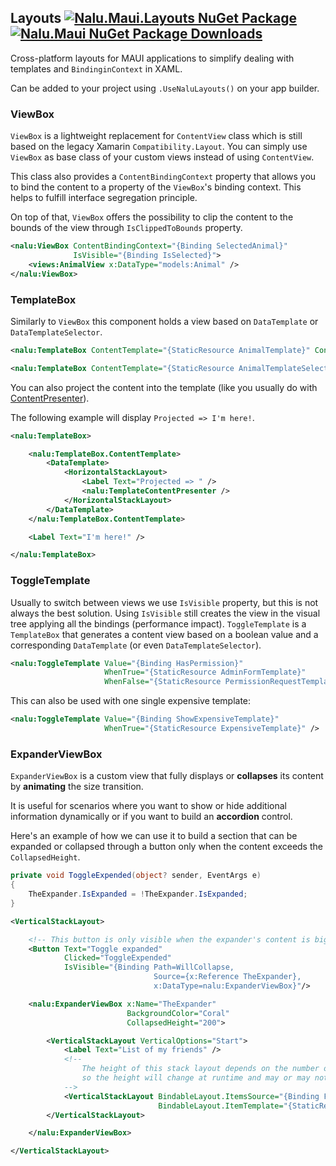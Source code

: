 ## Layouts [![Nalu.Maui.Layouts NuGet Package](https://img.shields.io/nuget/v/Nalu.Maui.Layouts.svg)](https://www.nuget.org/packages/Nalu.Maui.Layouts/) [![Nalu.Maui NuGet Package Downloads](https://img.shields.io/nuget/dt/Nalu.Maui.Layouts)](https://www.nuget.org/packages/Nalu.Maui.Layouts/)

Cross-platform layouts for MAUI applications to simplify dealing with templates and `BindinginContext` in XAML.

Can be added to your project using `.UseNaluLayouts()` on your app builder.

### ViewBox

`ViewBox` is a lightweight replacement for `ContentView` class which is still based on the legacy Xamarin `Compatibility.Layout`.
You can simply use `ViewBox` as base class of your custom views instead of using `ContentView`.

This class also provides a `ContentBindingContext` property that allows you to bind the content to a property of the `ViewBox`'s binding context.
This helps to fulfill interface segregation principle.

On top of that, `ViewBox` offers the possibility to clip the content to the bounds of the view through `IsClippedToBounds` property.

```xml
<nalu:ViewBox ContentBindingContext="{Binding SelectedAnimal}"
              IsVisible="{Binding IsSelected}">
    <views:AnimalView x:DataType="models:Animal" />
</nalu:ViewBox>
```

### TemplateBox

Similarly to `ViewBox` this component holds a view based on `DataTemplate` or `DataTemplateSelector`.

```xml
<nalu:TemplateBox ContentTemplate="{StaticResource AnimalTemplate}" ContentBindingContext="{Binding CurrentAnimal}" />
```
```xml
<nalu:TemplateBox ContentTemplate="{StaticResource AnimalTemplateSelector}" ContentBindingContext="{Binding CurrentAnimal}" />
```

You can also project the content into the template (like you usually do with [ContentPresenter](https://learn.microsoft.com/en-us/dotnet/maui/fundamentals/controltemplate?view=net-maui-8.0#substitute-content-into-a-contentpresenter)).

The following example will display `Projected => I'm here!`.

```xml
<nalu:TemplateBox>

    <nalu:TemplateBox.ContentTemplate>
        <DataTemplate>
            <HorizontalStackLayout>
                <Label Text="Projected => " />
                <nalu:TemplateContentPresenter />
            </HorizontalStackLayout>
        </DataTemplate>
    </nalu:TemplateBox.ContentTemplate>

    <Label Text="I'm here!" />

</nalu:TemplateBox>
```

### ToggleTemplate

Usually to switch between views we use `IsVisible` property, but this is not always the best solution.
Using `IsVisible` still creates the view in the visual tree applying all the bindings (performance impact).
`ToggleTemplate` is a `TemplateBox` that generates a content view based on a boolean value and a corresponding `DataTemplate` (or even `DataTemplateSelector`).

```xml
<nalu:ToggleTemplate Value="{Binding HasPermission}"
                     WhenTrue="{StaticResource AdminFormTemplate}"
                     WhenFalse="{StaticResource PermissionRequestTemplate}" />
```

This can also be used with one single expensive template:
```xml
<nalu:ToggleTemplate Value="{Binding ShowExpensiveTemplate}"
                     WhenTrue="{StaticResource ExpensiveTemplate}" />
```

### ExpanderViewBox

`ExpanderViewBox` is a custom view that fully displays or **collapses** its content by **animating** the size transition.

It is useful for scenarios where you want to show or hide additional information dynamically or if you want to build an **accordion** control.

Here's an example of how we can use it to build a section that can be expanded or collapsed through a button only when the content exceeds the `CollapsedHeight`.

```csharp
private void ToggleExpended(object? sender, EventArgs e)
{
    TheExpander.IsExpanded = !TheExpander.IsExpanded;
}
```

```xml
<VerticalStackLayout>

    <!-- This button is only visible when the expander's content is bigger than the collapsed size. -->
    <Button Text="Toggle expanded"
            Clicked="ToggleExpended"
            IsVisible="{Binding Path=WillCollapse,
                                Source={x:Reference TheExpander},
                                x:DataType=nalu:ExpanderViewBox}"/>

    <nalu:ExpanderViewBox x:Name="TheExpander"
                          BackgroundColor="Coral"
                          CollapsedHeight="200">

        <VerticalStackLayout VerticalOptions="Start">
            <Label Text="List of my friends" />
            <!--
                The height of this stack layout depends on the number of friends,
                so the height will change at runtime and may or may not exceed the collapsed height. 
            -->
            <VerticalStackLayout BindableLayout.ItemsSource="{Binding Friends}"
                                 BindableLayout.ItemTemplate="{StaticResource FriendTemplate}" />
        </VerticalStackLayout>

    </nalu:ExpanderViewBox>

</VerticalStackLayout>
```


